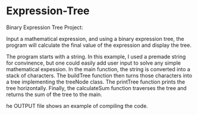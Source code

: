 # Expression-Tree
Binary Expression Tree Project:

Input a mathematical expression, and using a binary expression tree, the program will calculate the final value of the expression and display the tree.

The program starts with a string. In this example, I used a premade string for convinence, but one could easily add user input to solve any simple mathematical expession.
In the main function, the string is converted into a stack of characters.
The buildTree function then turns those characters into a tree implementing the treeNode class.
The printTree function prints the tree horizontally.
Finally, the calculateSum function traverses the tree and returns the sum of the tree to the main.

he OUTPUT file shows an example of compiling the code.